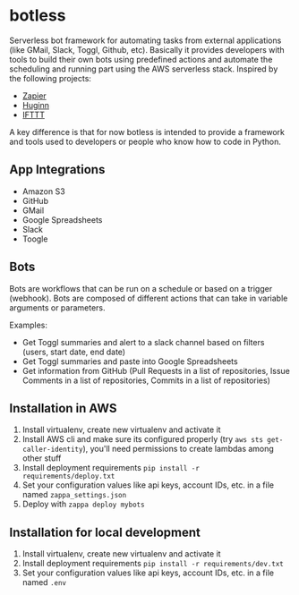# botless
Serverless bot framework for automating tasks from external applications (like GMail, Slack, Toggl, Github, etc). Basically it provides developers with tools to build their own bots using predefined actions and automate the scheduling and running part using the AWS serverless stack. Inspired by the following projects:

- [Zapier](https://zapier.com/)
- [Huginn](https://github.com/huginn/huginn)
- [IFTTT](https://ifttt.com)

A key difference is that for now botless is intended to provide a framework and tools used to developers or people who know how to code in Python.

## App Integrations
- Amazon S3
- GitHub
- GMail
- Google Spreadsheets
- Slack
- Toogle

## Bots
Bots are workflows that can be run on a schedule or based on a trigger (webhook). Bots are composed of different actions that can take in variable arguments or parameters.

Examples:
 - Get Toggl summaries and alert to a slack channel based on filters (users, start date, end date)
 - Get Toggl summaries and paste into Google Spreadsheets
 - Get information from GitHub (Pull Requests in a list of repositories, Issue Comments in a list of repositories, Commits in a list of repositories)

## Installation in AWS
 1. Install virtualenv, create new virtualenv and activate it
 2. Install AWS cli and make sure its configured properly (try `aws sts get-caller-identity`), you'll need permissions to create lambdas among other stuff
 3. Install deployment requirements `pip install -r requirements/deploy.txt`
 4. Set your configuration values like api keys, account IDs, etc. in a file named `zappa_settings.json`
 5. Deploy with `zappa deploy mybots`


## Installation for local development
1. Install virtualenv, create new virtualenv and activate it
2. Install deployment requirements `pip install -r requirements/dev.txt`
3. Set your configuration values like api keys, account IDs, etc. in a file named `.env`
